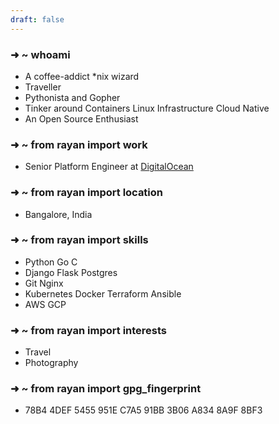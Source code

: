 ```yaml
---
draft: false
---
```

### ➜  ~ whoami
<link rel="stylesheet" href="https://cdnjs.cloudflare.com/ajax/libs/font-awesome/4.7.0/css/font-awesome.min.css">

* A coffee-addict *nix wizard <i class="fa fa-coffee" aria-hidden="true"></i>
* Traveller <i class="fas fa-globe-americas"></i>
* Pythonista <i class="devicon-python-plain "></i> and Gopher <i class="devicon-go-plain"></i>
* Tinker around Containers <i class="devicon-docker-plain"></i> Linux <span class="iconify" data-icon="fa-brands:linux" data-inline="false"></span> Infrastructure <i class="fa fa-server " aria-hidden="true"></i> Cloud Native <i class="fa fa-cloud " aria-hidden="true"></i>
* An Open Source Enthusiast <span class="iconify" data-icon="ri:open-source-fill" data-inline="false"></span>

<link rel="stylesheet" href="https://cdn.jsdelivr.net/gh/konpa/devicon@master/devicon.min.css">
<script src="https://code.iconify.design/1/1.0.7/iconify.min.js"></script>

### ➜  ~ from rayan import work
* Senior Platform Engineer <i class="fa fa-laptop" aria-hidden="true"></i> at [DigitalOcean](https://digitalocean.com/)

### ➜  ~ from rayan import location
* Bangalore, India <i class="fa fa-home" aria-hidden="true"></i>

<script src='https://kit.fontawesome.com/a076d05399.js'></script>
<script src="https://code.iconify.design/1/1.0.7/iconify.min.js"></script>
### ➜  ~ from rayan import skills
* Python <i class="devicon-python-plain "></i> Go <i class="devicon-go-plain "></i> C <i class="devicon-c-plain"></i>
* Django <span class="iconify" data-icon="cib:django" data-inline="false"></span> Flask <span class="iconify" data-icon="cib:flask" data-inline="false"></span> Postgres <span class="iconify" data-icon="cib:postgresql" data-inline="false"></span>
* Git <i class="devicon-git-plain"></i> Nginx <span class="iconify" data-icon="cib:nginx" data-inline="false"></span>
* Kubernetes <span class="iconify" data-icon="file-icons:kubernetes" data-inline="false"></span> Docker <span class="iconify" data-icon="cib:docker" data-inline="false"></span> Terraform <span class="iconify" data-icon="cib:terraform" data-inline="false"></span> Ansible <span class="iconify" data-icon="cib:ansible" data-inline="false"></span> 
* AWS <span class="iconify" data-icon="la:aws" data-inline="false"></span> GCP <span class="iconify" data-icon="bx:bxl-google-cloud" data-inline="false"></span>

### ➜  ~ from rayan import interests
* Travel <i class="fa fa-plane" aria-hidden="true"></i>
* Photography <i class="fa fa-camera" aria-hidden="true"></i>
### ➜  ~ from rayan import gpg_fingerprint
* 78B4 4DEF 5455 951E C7A5 91BB 3B06 A834 8A9F 8BF3

